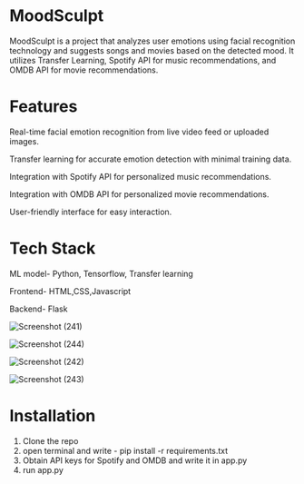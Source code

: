 # MoodSculpt

MoodSculpt is a project that analyzes user emotions using facial recognition technology and suggests songs and movies based on the detected mood. It utilizes Transfer Learning, Spotify API for music recommendations, and OMDB API for movie recommendations.

# Features

Real-time facial emotion recognition from live video feed or uploaded images.

Transfer learning for accurate emotion detection with minimal training data.

Integration with Spotify API for personalized music recommendations.

Integration with OMDB API for personalized movie recommendations.

User-friendly interface for easy interaction.

# Tech Stack

ML model- Python, Tensorflow, Transfer learning

Frontend- HTML,CSS,Javascript

Backend- Flask

![Screenshot (241)](https://github.com/avnigoyal25/MoodSculpt/assets/91952706/710e754f-5ba8-41f5-a7ce-22208df394bc)

![Screenshot (244)](https://github.com/avnigoyal25/MoodSculpt/assets/91952706/3d36a391-9d20-412e-930a-4433ad6e51aa)

![Screenshot (242)](https://github.com/avnigoyal25/MoodSculpt/assets/91952706/d92f6815-1e32-49e9-a17c-97ee03008505)

![Screenshot (243)](https://github.com/avnigoyal25/MoodSculpt/assets/91952706/2ba96d9b-7bfc-469e-94d4-0b204fb73c6a)


# Installation

1) Clone the repo
2) open terminal and write - pip install -r requirements.txt
3) Obtain API keys for Spotify and OMDB and write it in app.py
4) run app.py

